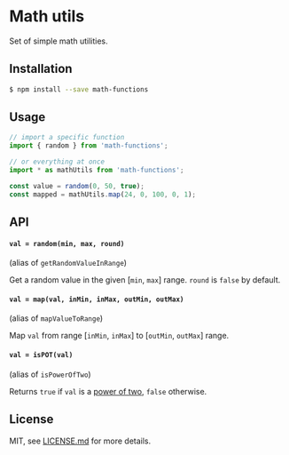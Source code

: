 # Math utils

Set of simple math utilities.

## Installation

```sh
$ npm install --save math-functions
```

## Usage

```js
// import a specific function
import { random } from 'math-functions';

// or everything at once
import * as mathUtils from 'math-functions';

const value = random(0, 50, true);
const mapped = mathUtils.map(24, 0, 100, 0, 1);
```

## API

#### `val = random(min, max, round)`

(alias of `getRandomValueInRange`)

Get a random value in the given [`min`, `max`] range.
`round` is `false` by default.

#### `val = map(val, inMin, inMax, outMin, outMax)`

(alias of `mapValueToRange`)

Map `val` from range [`inMin`, `inMax`] to [`outMin`, `outMax`] range.

#### `val = isPOT(val)`

(alias of `isPowerOfTwo`)

Returns `true` if `val` is a [power of two](https://en.wikipedia.org/wiki/Power_of_two), `false` otherwise.

## License

MIT, see [LICENSE.md](https://github.com/ahmerhh/math-functions/blob/master/LICENSE.md) for more details.
